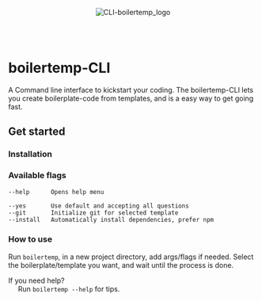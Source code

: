 <p align="Center">
  <img src="https://i.ibb.co/fMvzf9B/Asset-3-3x.png" alt="CLI-boilertemp_logo" border="0" />
<p/>
<br/>
<br/>

# boilertemp-CLI
A Command line interface to kickstart your coding. The boilertemp-CLI lets you create boilerplate-code from templates, and is a easy way to get going fast.

## Get started

### Installation

### Available flags

```
--help      Opens help menu

--yes       Use default and accepting all questions
--git       Initialize git for selected template
--install   Automatically install dependencies, prefer npm
```

### How to use
Run ```boilertemp```, in a new project directory, add args/flags if needed. 
Select the boilerplate/template you want, and wait until the process is done. 

If you need help?
  <br/> &nbsp;&nbsp;&nbsp;&nbsp; Run ```boilertemp --help``` for tips.

<!-- <br/>
<p> 
  <img src="https://i.ibb.co/jMYv16K/Merknad-2019-12-11-231214.png" alt="CLI_process" border="0" />
  <img src="https://i.ibb.co/K0BZnqg/Merknad-2019-12-11-2312133.png" alt="CLI-in_use" border="0" />
</p>
-->
